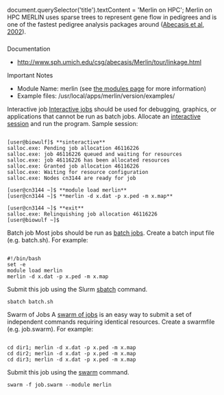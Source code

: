 

document.querySelector('title').textContent = 'Merlin on HPC';
Merlin on HPC  MERLIN uses sparse trees to represent gene flow in pedigrees and is one of 
 the fastest pedigree analysis packages around ([Abecasis et al, 2002](https://www.ncbi.nlm.nih.gov/pubmed/?term=11731797)). 


### 


Documentation
* <http://www.sph.umich.edu/csg/abecasis/Merlin/tour/linkage.html>



Important Notes
* Module Name: merlin (see [the modules 
 page](/apps/modules.html) for more information)
* Example files: /usr/local/apps/merlin/version/examples/





Interactive job
[Interactive jobs](/docs/userguide.html#int) should be used for debugging, graphics, or applications that cannot be run as batch jobs.
Allocate an [interactive session](/docs/userguide.html#int) and run the program. Sample session:



```

[user@biowulf]$ **sinteractive**
salloc.exe: Pending job allocation 46116226
salloc.exe: job 46116226 queued and waiting for resources
salloc.exe: job 46116226 has been allocated resources
salloc.exe: Granted job allocation 46116226
salloc.exe: Waiting for resource configuration
salloc.exe: Nodes cn3144 are ready for job

[user@cn3144 ~]$ **module load merlin**
[user@cn3144 ~]$ **merlin -d x.dat -p x.ped -m x.map**

[user@cn3144 ~]$ **exit**
salloc.exe: Relinquishing job allocation 46116226
[user@biowulf ~]$

```




Batch job
Most jobs should be run as [batch jobs](/docs/userguide.html#submit).
Create a batch input file (e.g. batch.sh). For example:



```

#!/bin/bash
set -e
module load merlin
merlin -d x.dat -p x.ped -m x.map
```

Submit this job using the Slurm [sbatch](/docs/userguide.html) command.



```
sbatch batch.sh
```

Swarm of Jobs 
A [swarm of jobs](/apps/swarm.html) is an easy way to submit a set of independent commands requiring identical resources.
Create a swarmfile (e.g. job.swarm). For example:



```

cd dir1; merlin -d x.dat -p x.ped -m x.map
cd dir2; merlin -d x.dat -p x.ped -m x.map
cd dir3; merlin -d x.dat -p x.ped -m x.map

```

Submit this job using the [swarm](/apps/swarm.html) command.



```
swarm -f job.swarm --module merlin
```



